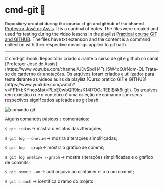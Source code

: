 # cmd-git :book:
Repository created during the course of git and github of the channel [Professor José de Assis](https://www.youtube.com/channel/UCySbdH4Tt_l5W4gQJrNqm-Q). It is a cardinal of notes. The files were created and used for testing during the video lessons in the playlist [Practical course GIT and GITHUB](https://www.youtube.com/watch?v=FF1f4bKYhoo&list=PLbEOwbQR9lqzK14I7OOeREEIE4k6rjgIj). The files have txt extension and the content is a command collection with their respective meanings applied to git bash.
<hr>
# cmd-git :book:
Repositório criado durante o curso de git e github do canal [Professor José de Assis](https://www.youtube.com/channel/UCySbdH4Tt_l5W4gQJrNqm-Q). Trata-se de carderno de anotações. Os arquivos foram criados e utilizados para teste durante as vídeos aulas da playlist [Curso prático GIT e GITHUB](https://www.youtube.com/watch?v=FF1f4bKYhoo&list=PLbEOwbQR9lqzK14I7OOeREEIE4k6rjgIj). Os arquivos tem extesão txt e o conteúdo é uma coleção de comando com seus respectivos significados aplicados ao git bash.

![comando git](https://github.com/jonfisik/cmd-git/blob/master/figuras/gitbash1.jpg)

Alguns comandos básicos e comentários:

`$ git status`-> mostra o estatus das alterações;

`$ git log --oneline`-> mostra alterações simplificadas;

`$ git log --graph`-> mostra o gráfico de commit;

`$ git log oneline --graph` -> mostra alterações simplificadas e o grafico de commits;

`$ git commit -am` -> add arquivo ao container e cria um commit;

`$ git branch` -> identifica o ramo do projeto.
